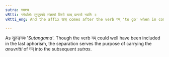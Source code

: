 ```yaml
---
sutra: गमश्च
vRtti: गमेर्धातोः सुप्युपपदे संज्ञायां विषये खच् प्रत्ययो भवति ॥
vRtti_eng: And the affix खच् comes after the verb गम् 'to go' when in composition with a word ending in a case-affix, and when the word to be formed denotes a name.

---
```

As सुतङ्गमः '_Sutangama_'. Though the verb गम् could well have been included in the last aphorism, the separation serves the purpose of carrying the _anuvritti_ of गम् into the subsequent _sutras_.